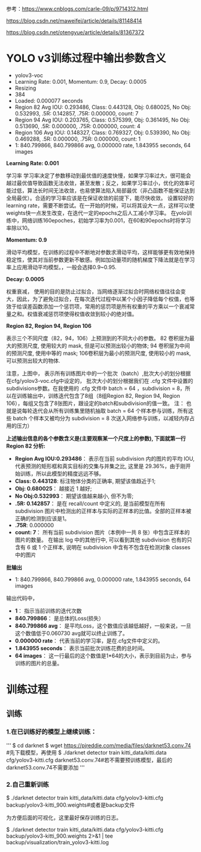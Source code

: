参考：https://www.cnblogs.com/carle-09/p/9714312.html

https://blog.csdn.net/maweifei/article/details/81148414

https://blog.csdn.net/otengyue/article/details/81367372


# YOLO v3训练过程中输出参数含义

- yolov3-voc
- Learning Rate: 0.001, Momentum: 0.9, Decay: 0.0005
- Resizing
- 384
- Loaded: 0.000077 seconds
- Region 82 Avg IOU: 0.293486, Class: 0.443128, Obj: 0.680025, No Obj: 0.532993, .5R: 0.142857, .75R: 0.000000,  count: 7
- Region 94 Avg IOU: 0.203765, Class: 0.575399, Obj: 0.361495, No Obj: 0.513690, .5R: 0.000000, .75R: 0.000000,  count: 4
- Region 106 Avg IOU: 0.148327, Class: 0.769327, Obj: 0.539390, No Obj: 0.469288, .5R: 0.000000, .75R: 0.000000,  count: 1
- 1: 840.799866, 840.799866 avg, 0.000000 rate, 1.843955 seconds, 64 images

**Learning Rate: 0.001**

学习率 学习率决定了参数移动到最优值的速度快慢，如果学习率过大，很可能会越过最优值导致函数无法收敛，甚至发散；反之，如果学习率过小，优化的效率可能过低，算法长时间无法收敛，也易使算法陷入局部最优（非凸函数不能保证达到全局最优）。合适的学习率应该是在保证收敛的前提下，能尽快收敛。
设置较好的learning rate，需要不断尝试。在一开始的时候，可以将其设大一点，这样可以使weights快一点发生改变，在迭代一定的epochs之后人工减小学习率。
在yolo训练中，网络训练160epoches，初始学习率为0.001，在60和90epochs时将学习率除以10。

**Momentum: 0.9**

滑动平均模型，在训练的过程中不断地对参数求滑动平均，这样能够更有效地保持稳定性，使其对当前参数更新不敏感。例如加动量项的随机梯度下降法就是在学习率上应用滑动平均模型。，一般会选择0.9~0.95.

**Decay: 0.0005**

权重衰减， 使用的目的是防止过拟合，当网络逐渐过拟合时网络权值往往会变大，因此，为了避免过拟合，在每次迭代过程中以某个小因子降低每个权值，也等效于给误差函数添加一个惩罚项，常用的惩罚项是所有权重的平方乘以一个衰减常量之和。权值衰减惩罚项使得权值收敛到较小的绝对值。

**Region 82, Region 94, Region 106**

表示三个不同尺度（82，94，106）上预测到的不同大小的参数。
82 卷积层为最大的预测尺度, 使用较大的 mask, 但是可以预测出较小的物体;
94 卷积层为中间的预测尺度, 使用中等的 mask;
106卷积层为最小的预测尺度, 使用较小的 mask, 可以预测出较大的物体.

注意，上图中，
表示所有训练图片中的一个批次（batch）,批次大小的划分根据在cfg/yolov3-voc.cfg中设定的， 批次大小的划分根据我们在 .cfg 文件中设置的subdivisions参数。在我使用的 .cfg 文件中 batch = 64 ，subdivision = 8，所以在训练输出中，训练迭代包含了8组（8组Region 82, Region 94, Region 106），每组又包含了8张图片，跟设定的batch和subdivision的值一致。
注： 也就是说每轮迭代会从所有训练集里随机抽取 batch = 64 个样本参与训练，所有这些 batch 个样本又被均分为 subdivision = 8 次送入网络参与训练，以减轻内存占用的压力）

**上述输出信息的各个参数含义是(主要观察某一个尺度上的参数), 下面就第一行 Region 82 分析:**

- **Region Avg IOU:0.293486**： 表示在当前 subdivision 内的图片的平均 IOU, 代表预测的矩形框和真实目标的交集与并集之比, 这里是 29.36%，由于刚开始训练，所以此模型的精度远远不够。
- **Class: 0.443128**: 标注物体分类的正确率, 期望该值趋近于1;
- **Obj: 0.680025**： 越接近 1 越好;
- **No Obj:0.532993**： 期望该值越来越小, 但不为零;
- **.5R: 0.142857**： 是在 recall/count 中定义的, 是当前模型在所有 subdivision 图片中检测出的正样本与实际的正样本的比值。全部的正样本被正确的检测到应该是1。
- **.75R**: 0.000000
- **count: 7**： 所有当前 subdivision 图片（本例中一共 8 张）中包含正样本的图片的数量。 在输出 log 中的其他行中, 可以看到其他 subdivision 也有的只含有 6 或 1 个正样本, 说明在 subdivision 中含有不包含在检测对象 classes 中的图片

**批输出**
- 1: 840.799866, 840.799866 avg, 0.000000 rate, 1.843955 seconds, 64 images

输出代码中，
- **1**： 指示当前训练的迭代次数
- **840.799866**： 是总体的Loss(损失）
- **840.799866 avg**： 是平均Loss，这个数值应该越低越好，一般来说，一旦这个数值低于0.060730 avg就可以终止训练了。
- **0.000000 rate**： 代表当前的学习率，是在.cfg文件中定义的。
- **1.843955 seconds**： 表示当前批次训练花费的总时间。
- **64 images**： 这一行最后的这个数值是1*64的大小，表示到目前为止，参与训练的图片的总量。


# 训练过程
## 训练
### 1.在已训练好的模型上继续训练：
'''
$ cd darknet
$ wget https://pjreddie.com/media/files/darknet53.conv.74  #先下载模型，再使用
$ ./darknet detector train kitti_data/kitti.data cfg/yolov3-kitti.cfg darknet53.conv.74#若不需要预训练模型，最后的darknet53.conv.74不需要添加
'''
### 2.自己重新训练
$ ./darknet detector train kitti_data/kitti.data cfg/yolov3-kitti.cfg backup/yolov3-kitti_900.weights#或者是backup文件

为方便后面的可视化，这里最好保存训练的日志。

$ ./darknet detector train kitti_data/kitti.data cfg/yolov3-kitti.cfg backup/yolov3-kitti_900.weights 2>&1 | tee backup/visualization/train_yolov3-kitti.log

